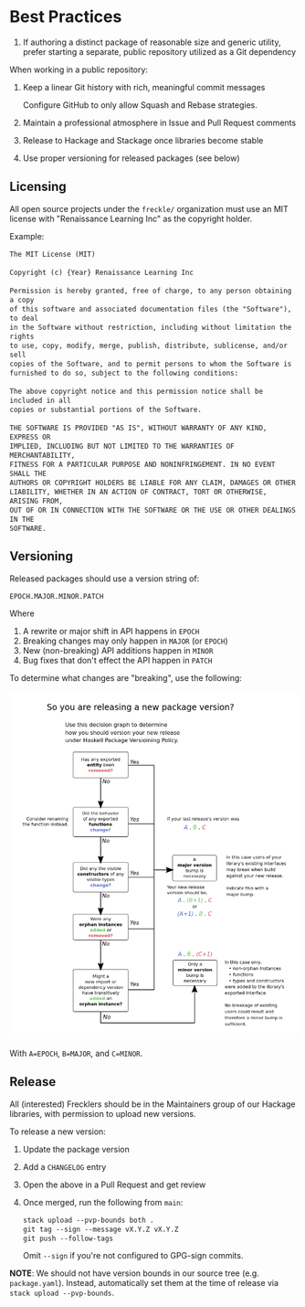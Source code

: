 # Best Practices

1. If authoring a distinct package of reasonable size and generic utility,
   prefer starting a separate, public repository utilized as a Git dependency

When working in a public repository:

1. Keep a linear Git history with rich, meaningful commit messages

   Configure GitHub to only allow Squash and Rebase strategies.

1. Maintain a professional atmosphere in Issue and Pull Request comments
1. Release to Hackage and Stackage once libraries become stable
1. Use proper versioning for released packages (see below)

## Licensing

All open source projects under the `freckle/` organization must use an MIT
license with "Renaissance Learning Inc" as the copyright holder.

Example:

```
The MIT License (MIT)

Copyright (c) {Year} Renaissance Learning Inc

Permission is hereby granted, free of charge, to any person obtaining a copy
of this software and associated documentation files (the "Software"), to deal
in the Software without restriction, including without limitation the rights
to use, copy, modify, merge, publish, distribute, sublicense, and/or sell
copies of the Software, and to permit persons to whom the Software is
furnished to do so, subject to the following conditions:

The above copyright notice and this permission notice shall be included in all
copies or substantial portions of the Software.

THE SOFTWARE IS PROVIDED "AS IS", WITHOUT WARRANTY OF ANY KIND, EXPRESS OR
IMPLIED, INCLUDING BUT NOT LIMITED TO THE WARRANTIES OF MERCHANTABILITY,
FITNESS FOR A PARTICULAR PURPOSE AND NONINFRINGEMENT. IN NO EVENT SHALL THE
AUTHORS OR COPYRIGHT HOLDERS BE LIABLE FOR ANY CLAIM, DAMAGES OR OTHER
LIABILITY, WHETHER IN AN ACTION OF CONTRACT, TORT OR OTHERWISE, ARISING FROM,
OUT OF OR IN CONNECTION WITH THE SOFTWARE OR THE USE OR OTHER DEALINGS IN THE
SOFTWARE.
```

## Versioning

Released packages should use a version string of:

```
EPOCH.MAJOR.MINOR.PATCH
```

Where

1. A rewrite or major shift in API happens in `EPOCH`
1. Breaking changes may only happen in `MAJOR` (or `EPOCH`)
1. New (non-breaking) API additions happen in `MINOR`
1. Bug fixes that don't effect the API happen in `PATCH`

To determine what changes are "breaking", use the following:

![](./pvp-chart.png)

With `A=EPOCH`, `B=MAJOR`, and `C=MINOR`.

## Release

All (interested) Frecklers should be in the Maintainers group of our Hackage
libraries, with permission to upload new versions.

To release a new version:

1. Update the package version
1. Add a `CHANGELOG` entry
1. Open the above in a Pull Request and get review
1. Once merged, run the following from `main`:

   ```console
   stack upload --pvp-bounds both .
   git tag --sign --message vX.Y.Z vX.Y.Z
   git push --follow-tags
   ```

   Omit `--sign` if you're not configured to GPG-sign commits.

**NOTE**: We should not have version bounds in our source tree (e.g.
`package.yaml`). Instead, automatically set them at the time of release via
`stack upload --pvp-bounds`.
